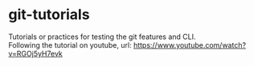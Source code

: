 # git-tutorials

Tutorials or practices for testing the git features and CLI.<br/>
Following the tutorial on youtube, url: https://www.youtube.com/watch?v=RGOj5yH7evk
